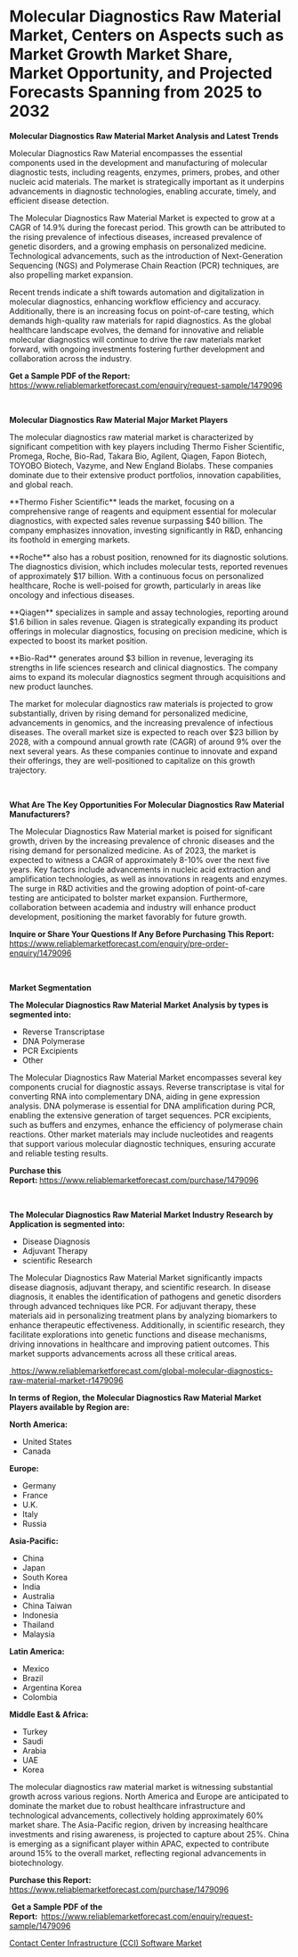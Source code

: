 <p><h1>Molecular Diagnostics Raw Material Market, Centers on Aspects such as Market Growth Market Share, Market Opportunity, and Projected Forecasts Spanning from 2025 to 2032</h1></p><p><strong>Molecular Diagnostics Raw Material Market Analysis and Latest Trends</strong></p>
<p><p>Molecular Diagnostics Raw Material encompasses the essential components used in the development and manufacturing of molecular diagnostic tests, including reagents, enzymes, primers, probes, and other nucleic acid materials. The market is strategically important as it underpins advancements in diagnostic technologies, enabling accurate, timely, and efficient disease detection.</p><p>The Molecular Diagnostics Raw Material Market is expected to grow at a CAGR of 14.9% during the forecast period. This growth can be attributed to the rising prevalence of infectious diseases, increased prevalence of genetic disorders, and a growing emphasis on personalized medicine. Technological advancements, such as the introduction of Next-Generation Sequencing (NGS) and Polymerase Chain Reaction (PCR) techniques, are also propelling market expansion.</p><p>Recent trends indicate a shift towards automation and digitalization in molecular diagnostics, enhancing workflow efficiency and accuracy. Additionally, there is an increasing focus on point-of-care testing, which demands high-quality raw materials for rapid diagnostics. As the global healthcare landscape evolves, the demand for innovative and reliable molecular diagnostics will continue to drive the raw materials market forward, with ongoing investments fostering further development and collaboration across the industry.</p></p>
<p><strong>Get a Sample PDF of the Report:&nbsp;</strong> <a href="https://www.reliablemarketforecast.com/enquiry/request-sample/1479096?utm_campaign=3076&utm_medium=2&utm_source=Github&utm_content=ia&utm_term=23032025&utm_id=molecular-diagnostics-raw-material">https://www.reliablemarketforecast.com/enquiry/request-sample/1479096</a></p>
<p>&nbsp;</p>
<p><strong>Molecular Diagnostics Raw Material Major Market Players</strong></p>
<p><p>The molecular diagnostics raw material market is characterized by significant competition with key players including Thermo Fisher Scientific, Promega, Roche, Bio-Rad, Takara Bio, Agilent, Qiagen, Fapon Biotech, TOYOBO Biotech, Vazyme, and New England Biolabs. These companies dominate due to their extensive product portfolios, innovation capabilities, and global reach.</p><p>**Thermo Fisher Scientific** leads the market, focusing on a comprehensive range of reagents and equipment essential for molecular diagnostics, with expected sales revenue surpassing $40 billion. The company emphasizes innovation, investing significantly in R&D, enhancing its foothold in emerging markets.</p><p>**Roche** also has a robust position, renowned for its diagnostic solutions. The diagnostics division, which includes molecular tests, reported revenues of approximately $17 billion. With a continuous focus on personalized healthcare, Roche is well-poised for growth, particularly in areas like oncology and infectious diseases.</p><p>**Qiagen** specializes in sample and assay technologies, reporting around $1.6 billion in sales revenue. Qiagen is strategically expanding its product offerings in molecular diagnostics, focusing on precision medicine, which is expected to boost its market position.</p><p>**Bio-Rad** generates around $3 billion in revenue, leveraging its strengths in life sciences research and clinical diagnostics. The company aims to expand its molecular diagnostics segment through acquisitions and new product launches.</p><p>The market for molecular diagnostics raw materials is projected to grow substantially, driven by rising demand for personalized medicine, advancements in genomics, and the increasing prevalence of infectious diseases. The overall market size is expected to reach over $23 billion by 2028, with a compound annual growth rate (CAGR) of around 9% over the next several years. As these companies continue to innovate and expand their offerings, they are well-positioned to capitalize on this growth trajectory.</p></p>
<p>&nbsp;</p>
<p><strong>What Are The Key Opportunities For Molecular Diagnostics Raw Material Manufacturers?</strong></p>
<p><p>The Molecular Diagnostics Raw Material market is poised for significant growth, driven by the increasing prevalence of chronic diseases and the rising demand for personalized medicine. As of 2023, the market is expected to witness a CAGR of approximately 8-10% over the next five years. Key factors include advancements in nucleic acid extraction and amplification technologies, as well as innovations in reagents and enzymes. The surge in R&D activities and the growing adoption of point-of-care testing are anticipated to bolster market expansion. Furthermore, collaboration between academia and industry will enhance product development, positioning the market favorably for future growth.</p></p>
<p><strong>Inquire or Share Your Questions If Any Before Purchasing This Report:</strong> <a href="https://www.reliablemarketforecast.com/enquiry/pre-order-enquiry/1479096?utm_campaign=3076&utm_medium=2&utm_source=Github&utm_content=ia&utm_term=23032025&utm_id=molecular-diagnostics-raw-material">https://www.reliablemarketforecast.com/enquiry/pre-order-enquiry/1479096</a></p>
<p>&nbsp;</p>
<p><strong>Market Segmentation</strong></p>
<p><strong>The Molecular Diagnostics Raw Material Market Analysis by types is segmented into:</strong></p>
<p><ul><li>Reverse Transcriptase</li><li>DNA Polymerase</li><li>PCR Excipients</li><li>Other</li></ul></p>
<p><p>The Molecular Diagnostics Raw Material Market encompasses several key components crucial for diagnostic assays. Reverse transcriptase is vital for converting RNA into complementary DNA, aiding in gene expression analysis. DNA polymerase is essential for DNA amplification during PCR, enabling the extensive generation of target sequences. PCR excipients, such as buffers and enzymes, enhance the efficiency of polymerase chain reactions. Other market materials may include nucleotides and reagents that support various molecular diagnostic techniques, ensuring accurate and reliable testing results.</p></p>
<p><strong>Purchase this Report:&nbsp;</strong><a href="https://www.reliablemarketforecast.com/purchase/1479096?utm_campaign=3076&utm_medium=2&utm_source=Github&utm_content=ia&utm_term=23032025&utm_id=molecular-diagnostics-raw-material">https://www.reliablemarketforecast.com/purchase/1479096</a></p>
<p>&nbsp;</p>
<p><strong>The Molecular Diagnostics Raw Material Market Industry Research by Application is segmented into:</strong></p>
<p><ul><li>Disease Diagnosis</li><li>Adjuvant Therapy</li><li>scientific Research</li></ul></p>
<p><p>The Molecular Diagnostics Raw Material Market significantly impacts disease diagnosis, adjuvant therapy, and scientific research. In disease diagnosis, it enables the identification of pathogens and genetic disorders through advanced techniques like PCR. For adjuvant therapy, these materials aid in personalizing treatment plans by analyzing biomarkers to enhance therapeutic effectiveness. Additionally, in scientific research, they facilitate explorations into genetic functions and disease mechanisms, driving innovations in healthcare and improving patient outcomes. This market supports advancements across all these critical areas.</p></p>
<p><a href="https://www.reliablemarketforecast.com/global-molecular-diagnostics-raw-material-market-r1479096?utm_campaign=3076&utm_medium=2&utm_source=Github&utm_content=ia&utm_term=23032025&utm_id=molecular-diagnostics-raw-material">&nbsp;https://www.reliablemarketforecast.com/global-molecular-diagnostics-raw-material-market-r1479096</a></p>
<p><strong>In terms of Region, the Molecular Diagnostics Raw Material Market Players available by Region are:</strong></p>
<p>
    <p> <strong> North America: </strong>
        <ul>
            <li>United States</li>
            <li>Canada</li>
        </ul>
        </p> 
    <p> <strong> Europe: </strong>
        <ul>
            <li>Germany</li>
            <li>France</li>
            <li>U.K.</li>
            <li>Italy</li>
            <li>Russia</li>
        </ul>
        </p> 
    <p> <strong> Asia-Pacific: </strong>
        <ul>
            <li>China</li>
            <li>Japan</li>
            <li>South Korea</li>
            <li>India</li>
            <li>Australia</li>
            <li>China Taiwan</li>
            <li>Indonesia</li>
            <li>Thailand</li>
            <li>Malaysia</li>
        </ul>
        </p> 
    <p> <strong> Latin America: </strong>
        <ul>
            <li>Mexico</li>
            <li>Brazil</li>
            <li>Argentina Korea</li>
            <li>Colombia</li>
        </ul>
        </p> 
    <p> <strong> Middle East & Africa: </strong>
        <ul>
            <li>Turkey</li>
            <li>Saudi</li>
            <li>Arabia</li>
            <li>UAE</li>
            <li>Korea</li>
        </ul>
    </p>
    </p>
<p><p>The molecular diagnostics raw material market is witnessing substantial growth across various regions. North America and Europe are anticipated to dominate the market due to robust healthcare infrastructure and technological advancements, collectively holding approximately 60% market share. The Asia-Pacific region, driven by increasing healthcare investments and rising awareness, is projected to capture about 25%. China is emerging as a significant player within APAC, expected to contribute around 15% to the overall market, reflecting regional advancements in biotechnology.</p></p>
<p><strong>Purchase this Report: </strong><a href="https://www.reliablemarketforecast.com/purchase/1479096?utm_campaign=3076&utm_medium=2&utm_source=Github&utm_content=ia&utm_term=23032025&utm_id=molecular-diagnostics-raw-material">https://www.reliablemarketforecast.com/purchase/1479096</a></p>
<p>&nbsp;<strong>Get a Sample PDF of the Report:&nbsp;&nbsp;</strong><a href="https://www.reliablemarketforecast.com/enquiry/request-sample/1479096?utm_campaign=3076&utm_medium=2&utm_source=Github&utm_content=ia&utm_term=23032025&utm_id=molecular-diagnostics-raw-material">https://www.reliablemarketforecast.com/enquiry/request-sample/1479096</a></p>
<p><strong></strong></p>
<p><p><a href="https://github.com/shopovdjondo/Market-Research-Report-List-1/blob/main/contact-center-infrastructure-cci-software-market.md?utm_campaign=3076&utm_medium=2&utm_source=Github&utm_content=ia&utm_term=23032025&utm_id=molecular-diagnostics-raw-material">Contact Center Infrastructure (CCI) Software Market</a></p></p>